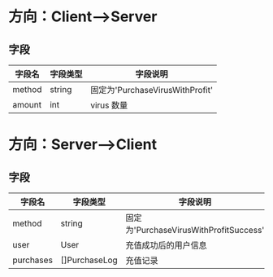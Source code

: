 # 方向：Client-->Server
## 字段
| 字段名 | 字段类型 | 字段说明 |
|-------|-------|-------|
| method  | string  | 固定为'PurchaseVirusWithProfit'  |
| amount  | int  | virus 数量  |

# 方向：Server-->Client
## 字段
| 字段名 | 字段类型 | 字段说明 |
|-------|-------|-------|
| method  | string  | 固定为'PurchaseVirusWithProfitSuccess'  |
| user  | User  | 充值成功后的用户信息  |
| purchases | []PurchaseLog  | 充值记录  |

